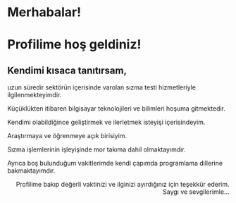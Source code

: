 <h1>Merhabalar!</h1>
<h1>Profilime hoş geldiniz!</h1>

<h2> Kendimi kısaca tanıtırsam, </h2> 
<p>uzun süredir sektörün içerisinde varolan sızma testi hizmetleriyle ilgilenmekteyimdir.</p> 
<p>Küçüklükten itibaren bilgisayar teknolojileri ve bilimleri hoşuma gitmektedir.</p>
<p>Kendimi olabildiğince geliştirmek ve ilerletmek isteyişi içerisindeyim.</p>
<p>Araştırmaya ve öğrenmeye açık birisiyim.</p>
<p>Sızma işlemlerinin işleyişinde mor takıma dahil olmaktayımdır.</p>
<p>Ayrıca boş bulunduğum vakitlerimde kendi çapımda programlama dillerine bakmaktayımdır.</p>

<p align="right">Profilime bakıp değerli vaktinizi ve ilginizi ayırdığınız için teşekkür ederim. Saygı ve sevgilerimle...</p>

